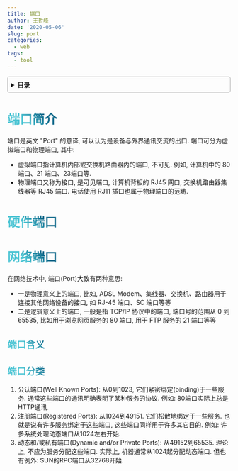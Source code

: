 ```yaml
---
title: 端口
author: 王哲峰
date: '2020-05-06'
slug: port
categories:
  - web
tags:
  - tool
---
```


<style>
h1 {
  background-color: #2B90B6;
  background-image: linear-gradient(45deg, #4EC5D4 10%, #146b8c 20%);
  background-size: 100%;
  -webkit-background-clip: text;
  -moz-background-clip: text;
  -webkit-text-fill-color: transparent;
  -moz-text-fill-color: transparent;
}
h2 {
  background-color: #2B90B6;
  background-image: linear-gradient(45deg, #4EC5D4 10%, #146b8c 20%);
  background-size: 100%;
  -webkit-background-clip: text;
  -moz-background-clip: text;
  -webkit-text-fill-color: transparent;
  -moz-text-fill-color: transparent;
}

details {
    border: 1px solid #aaa;
    border-radius: 4px;
    padding: .5em .5em 0;
}

summary {
    font-weight: bold;
    margin: -.5em -.5em 0;
    padding: .5em;
}

details[open] {
    padding: .5em;
}

details[open] summary {
    border-bottom: 1px solid #aaa;
    margin-bottom: .5em;
}
img {
    pointer-events: none;
}
</style>


<details><summary>目录</summary><p>

- [端口简介](#端口简介)
- [硬件端口](#硬件端口)
- [网络端口](#网络端口)
  - [端口含义](#端口含义)
  - [端口分类](#端口分类)
</p></details><p></p>




# 端口简介

端口是英文 "Port" 的意译, 可以认为是设备与外界通讯交流的出口. 
端口可分为虚拟端口和物理端口, 其中: 

- 虚拟端口指计算机内部或交换机路由器内的端口, 不可见. 例如, 
  计算机中的 80 端口、21 端口、23端口等.
- 物理端口又称为接口, 是可见端口, 计算机背板的 RJ45 网口, 
  交换机路由器集线器等 RJ45 端口. 电话使用 RJ11 插口也属于物理端口的范畴.


# 硬件端口



# 网络端口

在网络技术中, 端口(Port)大致有两种意思: 

- 一是物理意义上的端口, 比如, ADSL Modem、集线器、交换机、路由器用于连接其他网络设备的接口, 
  如 RJ-45 端口、SC 端口等等
- 二是逻辑意义上的端口, 一般是指 TCP/IP 协议中的端口, 端口号的范围从 0 到 65535, 
  比如用于浏览网页服务的 80 端口, 用于 FTP 服务的 21 端口等等

## 端口含义



## 端口分类

1. 公认端口(Well Known Ports): 从0到1023, 它们紧密绑定(binding)于一些服务. 通常这些端口的通讯明确表明了某种服务的协议. 例如: 80端口实际上总是HTTP通讯. 
2. 注册端口(Registered Ports): 从1024到49151. 它们松散地绑定于一些服务. 也就是说有许多服务绑定于这些端口, 这些端口同样用于许多其它目的. 例如: 许多系统处理动态端口从1024左右开始. 
3. 动态和/或私有端口(Dynamic and/or Private Ports): 从49152到65535. 理论上, 不应为服务分配这些端口. 实际上, 机器通常从1024起分配动态端口. 但也有例外: SUN的RPC端口从32768开始. 